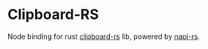 # Clipboard-RS

Node binding for rust [clipboard-rs] lib, powered by [napi-rs].

[clipboard-rs]: https://github.com/ChurchTao/clipboard-rs
[napi-rs]: https://github.com/napi-rs/napi-rs
